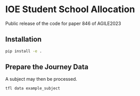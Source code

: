 # IOE Student School Allocation

Public release of the code for paper 846 of AGILE2023

## Installation

```sh
pip install -e .
```

## Prepare the Journey Data

A subject may then be processed.

```sh
tfl data example_subject
```
